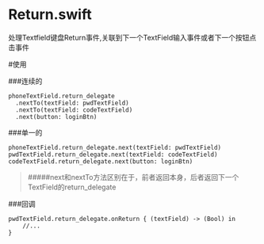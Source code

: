 # Return.swift
处理Textfield键盘Return事件,关联到下一个TextField输入事件或者下一个按钮点击事件

#使用

###连续的
```
phoneTextField.return_delegate
  .nextTo(textField: pwdTextField) 
  .nextTo(textField: codeTextField) 
  .next(button: loginBtn)
```

###单一的

```
phoneTextField.return_delegate.next(textField: pwdTextField)
pwdTextField.return_delegate.next(textField: codeTextField)
codeTextField.return_delegate.next(button: loginBtn)
```

> #####next和nextTo方法区别在于，前者返回本身，后者返回下一个TextField的return_delegate

###回调

```
pwdTextField.return_delegate.onReturn { (textField) -> (Bool) in
    //...
}
```

